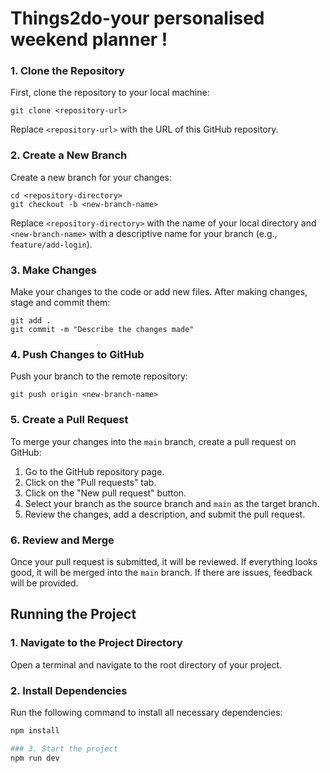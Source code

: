 # Things2do-your personalised weekend planner !

### 1. Clone the Repository

First, clone the repository to your local machine:

    git clone <repository-url>

Replace `<repository-url>` with the URL of this GitHub repository.

### 2. Create a New Branch

Create a new branch for your changes:

    cd <repository-directory>
    git checkout -b <new-branch-name>

Replace `<repository-directory>` with the name of your local directory and `<new-branch-name>` with a descriptive name for your branch (e.g., `feature/add-login`).

### 3. Make Changes

Make your changes to the code or add new files. After making changes, stage and commit them:

    git add .
    git commit -m "Describe the changes made"

### 4. Push Changes to GitHub

Push your branch to the remote repository:

    git push origin <new-branch-name>

### 5. Create a Pull Request

To merge your changes into the `main` branch, create a pull request on GitHub:

1. Go to the GitHub repository page.
2. Click on the "Pull requests" tab.
3. Click on the "New pull request" button.
4. Select your branch as the source branch and `main` as the target branch.
5. Review the changes, add a description, and submit the pull request.

### 6. Review and Merge

Once your pull request is submitted, it will be reviewed. If everything looks good, it will be merged into the `main` branch. If there are issues, feedback will be provided.






## Running the Project

### 1. Navigate to the Project Directory
Open a terminal and navigate to the root directory of your project.

### 2. Install Dependencies
Run the following command to install all necessary dependencies:
```bash
npm install

### 3. Start the project
npm run dev
